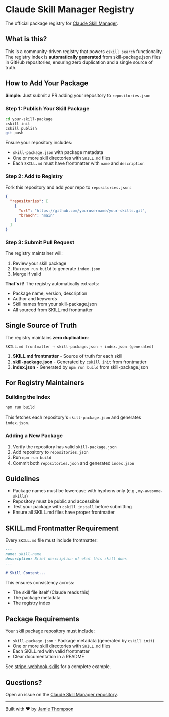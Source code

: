 # Claude Skill Manager Registry

The official package registry for [Claude Skill Manager](https://github.com/whatnextjamie/claude-skill-manager).

## What is this?

This is a community-driven registry that powers `cskill search` functionality. The registry index is **automatically generated** from skill-package.json files in GitHub repositories, ensuring zero duplication and a single source of truth.

## How to Add Your Package

**Simple:** Just submit a PR adding your repository to `repositories.json`

### Step 1: Publish Your Skill Package

```bash
cd your-skill-package
cskill init
cskill publish
git push
```

Ensure your repository includes:
- `skill-package.json` with package metadata
- One or more skill directories with `SKILL.md` files
- Each `SKILL.md` must have frontmatter with `name` and `description`

### Step 2: Add to Registry

Fork this repository and add your repo to `repositories.json`:

```json
{
  "repositories": [
    {
      "url": "https://github.com/yourusername/your-skills.git",
      "branch": "main"
    }
  ]
}
```

### Step 3: Submit Pull Request

The registry maintainer will:
1. Review your skill package
2. Run `npm run build` to generate `index.json`
3. Merge if valid

**That's it!** The registry automatically extracts:
- Package name, version, description
- Author and keywords
- Skill names from your skill-package.json
- All sourced from SKILL.md frontmatter

## Single Source of Truth

The registry maintains **zero duplication**:

```
SKILL.md frontmatter → skill-package.json → index.json (generated)
```

1. **SKILL.md frontmatter** - Source of truth for each skill
2. **skill-package.json** - Generated by `cskill init` from frontmatter
3. **index.json** - Generated by `npm run build` from skill-package.json

## For Registry Maintainers

### Building the Index

```bash
npm run build
```

This fetches each repository's `skill-package.json` and generates `index.json`.

### Adding a New Package

1. Verify the repository has valid `skill-package.json`
2. Add repository to `repositories.json`
3. Run `npm run build`
4. Commit both `repositories.json` and generated `index.json`

## Guidelines

- Package names must be lowercase with hyphens only (e.g., `my-awesome-skills`)
- Repository must be public and accessible
- Test your package with `cskill install` before submitting
- Ensure all SKILL.md files have proper frontmatter

## SKILL.md Frontmatter Requirement

Every `SKILL.md` file must include frontmatter:

```markdown
---
name: skill-name
description: Brief description of what this skill does
---

# Skill Content...
```

This ensures consistency across:
- The skill file itself (Claude reads this)
- The package metadata
- The registry index

## Package Requirements

Your skill package repository must include:
- `skill-package.json` - Package metadata (generated by `cskill init`)
- One or more skill directories with `SKILL.md` files
- Each SKILL.md with valid frontmatter
- Clear documentation in a README

See [stripe-webhook-skills](https://github.com/whatnextjamie/stripe-webhook-skills) for a complete example.

## Questions?

Open an issue on the [Claude Skill Manager repository](https://github.com/whatnextjamie/claude-skill-manager).

---

Built with ❤️ by [Jamie Thompson](https://github.com/whatnextjamie)
